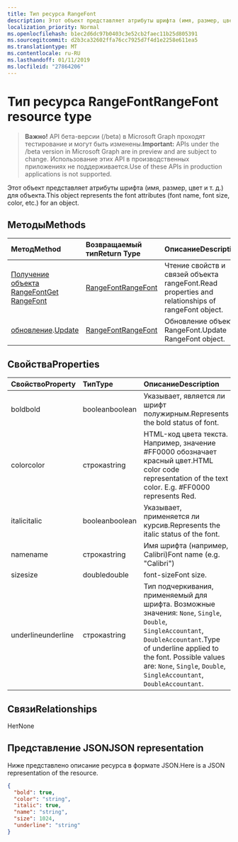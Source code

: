 ```yaml
---
title: Тип ресурса RangeFont
description: Этот объект представляет атрибуты шрифта (имя, размер, цвет и т. д.) для объекта.
localization_priority: Normal
ms.openlocfilehash: b1ec2d6dc97b0403c3e52cb2faec11b25d805391
ms.sourcegitcommit: d2b3ca32602ffa76cc7925d7f4d1e2258e611ea5
ms.translationtype: MT
ms.contentlocale: ru-RU
ms.lasthandoff: 01/11/2019
ms.locfileid: "27864206"
---
```

# <a name="rangefont-resource-type"></a><span data-ttu-id="3afb0-103">Тип ресурса RangeFont</span><span class="sxs-lookup"><span data-stu-id="3afb0-103">RangeFont resource type</span></span>

> <span data-ttu-id="3afb0-104">**Важно!** API бета-версии (/beta) в Microsoft Graph проходят тестирование и могут быть изменены.</span><span class="sxs-lookup"><span data-stu-id="3afb0-104">**Important:** APIs under the /beta version in Microsoft Graph are in preview and are subject to change.</span></span> <span data-ttu-id="3afb0-105">Использование этих API в производственных приложениях не поддерживается.</span><span class="sxs-lookup"><span data-stu-id="3afb0-105">Use of these APIs in production applications is not supported.</span></span>

<span data-ttu-id="3afb0-106">Этот объект представляет атрибуты шрифта (имя, размер, цвет и т. д.) для объекта.</span><span class="sxs-lookup"><span data-stu-id="3afb0-106">This object represents the font attributes (font name, font size, color, etc.) for an object.</span></span>


## <a name="methods"></a><span data-ttu-id="3afb0-107">Методы</span><span class="sxs-lookup"><span data-stu-id="3afb0-107">Methods</span></span>

| <span data-ttu-id="3afb0-108">Метод</span><span class="sxs-lookup"><span data-stu-id="3afb0-108">Method</span></span>           | <span data-ttu-id="3afb0-109">Возвращаемый тип</span><span class="sxs-lookup"><span data-stu-id="3afb0-109">Return Type</span></span>    |<span data-ttu-id="3afb0-110">Описание</span><span class="sxs-lookup"><span data-stu-id="3afb0-110">Description</span></span>|
|:---------------|:--------|:----------|
|[<span data-ttu-id="3afb0-111">Получение объекта RangeFont</span><span class="sxs-lookup"><span data-stu-id="3afb0-111">Get RangeFont</span></span>](../api/rangefont-get.md) | [<span data-ttu-id="3afb0-112">RangeFont</span><span class="sxs-lookup"><span data-stu-id="3afb0-112">RangeFont</span></span>](rangefont.md) |<span data-ttu-id="3afb0-113">Чтение свойств и связей объекта rangeFont.</span><span class="sxs-lookup"><span data-stu-id="3afb0-113">Read properties and relationships of rangeFont object.</span></span>|
|<span data-ttu-id="3afb0-114">[обновление](../api/rangefont-update.md).</span><span class="sxs-lookup"><span data-stu-id="3afb0-114">[Update](../api/rangefont-update.md)</span></span> | [<span data-ttu-id="3afb0-115">RangeFont</span><span class="sxs-lookup"><span data-stu-id="3afb0-115">RangeFont</span></span>](rangefont.md)   |<span data-ttu-id="3afb0-116">Обновление объекта RangeFont.</span><span class="sxs-lookup"><span data-stu-id="3afb0-116">Update RangeFont object.</span></span> |

## <a name="properties"></a><span data-ttu-id="3afb0-117">Свойства</span><span class="sxs-lookup"><span data-stu-id="3afb0-117">Properties</span></span>
| <span data-ttu-id="3afb0-118">Свойство</span><span class="sxs-lookup"><span data-stu-id="3afb0-118">Property</span></span>     | <span data-ttu-id="3afb0-119">Тип</span><span class="sxs-lookup"><span data-stu-id="3afb0-119">Type</span></span>   |<span data-ttu-id="3afb0-120">Описание</span><span class="sxs-lookup"><span data-stu-id="3afb0-120">Description</span></span>|
|:---------------|:--------|:----------|
|<span data-ttu-id="3afb0-121">bold</span><span class="sxs-lookup"><span data-stu-id="3afb0-121">bold</span></span>|<span data-ttu-id="3afb0-122">boolean</span><span class="sxs-lookup"><span data-stu-id="3afb0-122">boolean</span></span>|<span data-ttu-id="3afb0-123">Указывает, является ли шрифт полужирным.</span><span class="sxs-lookup"><span data-stu-id="3afb0-123">Represents the bold status of font.</span></span>|
|<span data-ttu-id="3afb0-124">color</span><span class="sxs-lookup"><span data-stu-id="3afb0-124">color</span></span>|<span data-ttu-id="3afb0-125">строка</span><span class="sxs-lookup"><span data-stu-id="3afb0-125">string</span></span>|<span data-ttu-id="3afb0-p102">HTML-код цвета текста. Например, значение #FF0000 обозначает красный цвет.</span><span class="sxs-lookup"><span data-stu-id="3afb0-p102">HTML color code representation of the text color. E.g. #FF0000 represents Red.</span></span>|
|<span data-ttu-id="3afb0-129">italic</span><span class="sxs-lookup"><span data-stu-id="3afb0-129">italic</span></span>|<span data-ttu-id="3afb0-130">boolean</span><span class="sxs-lookup"><span data-stu-id="3afb0-130">boolean</span></span>|<span data-ttu-id="3afb0-131">Указывает, применяется ли курсив.</span><span class="sxs-lookup"><span data-stu-id="3afb0-131">Represents the italic status of the font.</span></span>|
|<span data-ttu-id="3afb0-132">name</span><span class="sxs-lookup"><span data-stu-id="3afb0-132">name</span></span>|<span data-ttu-id="3afb0-133">строка</span><span class="sxs-lookup"><span data-stu-id="3afb0-133">string</span></span>|<span data-ttu-id="3afb0-134">Имя шрифта (например, Calibri)</span><span class="sxs-lookup"><span data-stu-id="3afb0-134">Font name (e.g. "Calibri")</span></span>|
|<span data-ttu-id="3afb0-135">size</span><span class="sxs-lookup"><span data-stu-id="3afb0-135">size</span></span>|<span data-ttu-id="3afb0-136">double</span><span class="sxs-lookup"><span data-stu-id="3afb0-136">double</span></span>|<span data-ttu-id="3afb0-137">font-size</span><span class="sxs-lookup"><span data-stu-id="3afb0-137">Font size.</span></span>|
|<span data-ttu-id="3afb0-138">underline</span><span class="sxs-lookup"><span data-stu-id="3afb0-138">underline</span></span>|<span data-ttu-id="3afb0-139">строка</span><span class="sxs-lookup"><span data-stu-id="3afb0-139">string</span></span>|<span data-ttu-id="3afb0-p103">Тип подчеркивания, применяемый для шрифта. Возможные значения: `None`, `Single`, `Double`, `SingleAccountant`, `DoubleAccountant`.</span><span class="sxs-lookup"><span data-stu-id="3afb0-p103">Type of underline applied to the font. Possible values are: `None`, `Single`, `Double`, `SingleAccountant`, `DoubleAccountant`.</span></span>|

## <a name="relationships"></a><span data-ttu-id="3afb0-142">Связи</span><span class="sxs-lookup"><span data-stu-id="3afb0-142">Relationships</span></span>
<span data-ttu-id="3afb0-143">Нет</span><span class="sxs-lookup"><span data-stu-id="3afb0-143">None</span></span>


## <a name="json-representation"></a><span data-ttu-id="3afb0-144">Представление JSON</span><span class="sxs-lookup"><span data-stu-id="3afb0-144">JSON representation</span></span>

<span data-ttu-id="3afb0-145">Ниже представлено описание ресурса в формате JSON.</span><span class="sxs-lookup"><span data-stu-id="3afb0-145">Here is a JSON representation of the resource.</span></span>

<!-- {
  "blockType": "resource",
  "optionalProperties": [

  ],
  "@odata.type": "microsoft.graph.rangeFont"
}-->

```json
{
  "bold": true,
  "color": "string",
  "italic": true,
  "name": "string",
  "size": 1024,
  "underline": "string"
}

```

<!-- uuid: 8fcb5dbc-d5aa-4681-8e31-b001d5168d79
2015-10-25 14:57:30 UTC -->
<!-- {
  "type": "#page.annotation",
  "description": "RangeFont resource",
  "keywords": "",
  "section": "documentation",
  "tocPath": ""
}-->
